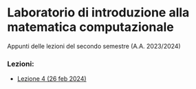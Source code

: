 # Laboratorio di introduzione alla matematica computazionale
Appunti delle lezioni del secondo semestre (A.A. 2023/2024)
### Lezioni:
- [Lezione 4 (26 feb 2024)](./Lezione%204.txt/)
